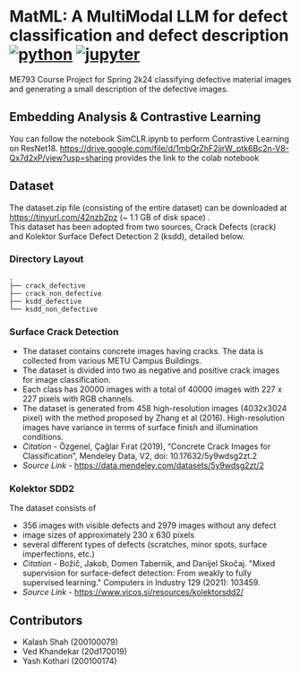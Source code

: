 # MatML: A MultiModal LLM for defect classification and defect description[![python](https://img.shields.io/badge/Python-3.9-3776AB.svg?style=flat&logo=python&logoColor=white)](https://www.python.org) [![jupyter](https://img.shields.io/badge/Jupyter-Lab-F37626.svg?style=flat&logo=Jupyter)](https://jupyterlab.readthedocs.io/en/stable)
ME793 Course Project for Spring 2k24 classifying defective material images and generating a small description of the defective images.

## Embedding Analysis & Contrastive Learning
You can follow the notebook SimCLR.ipynb to perform Contrastive Learning on ResNet18. https://drive.google.com/file/d/1mbQrZhF2jjrW_ptk6Bc2n-V8-Qx7d2xP/view?usp=sharing provides the link to the colab notebook

## Dataset
The dataset.zip file (consisting of the entire dataset) can be downloaded at https://tinyurl.com/42nzb2pz (~ 1.1 GB of disk space) . <br>This dataset has been adopted from two sources, Crack Defects (crack) and Kolektor Surface Defect Detection 2 (ksdd), detailed below.
### Directory Layout
    .
    ├── crack_defective
    ├── crack_non_defective
    ├── ksdd_defective       
    └── ksdd_non_defective 
    
### Surface Crack Detection


- The dataset contains concrete images having cracks. The data is collected from various METU Campus Buildings.
- The dataset is divided into two as negative and positive crack images for image classification. 
- Each class has 20000 images with a total of 40000 images with 227 x 227 pixels with RGB channels. 
- The dataset is generated from 458 high-resolution images (4032x3024 pixel) with the method proposed by Zhang et al (2016). 
High-resolution images have variance in terms of surface finish and illumination conditions. 
- <i>Citation</i> - Özgenel, Çağlar Fırat (2019), “Concrete Crack Images for Classification”, Mendeley Data, V2, doi: 10.17632/5y9wdsg2zt.2
- <i>Source Link</i> - https://data.mendeley.com/datasets/5y9wdsg2zt/2 


### Kolektor SDD2
The dataset consists of
- 356 images with visible defects and 2979 images without any defect
- image sizes of approximately 230 x 630 pixels
- several different types of defects (scratches, minor spots, surface imperfections, etc.)
- <i>Citation</i> - Božič, Jakob, Domen Tabernik, and Danijel Skočaj. "Mixed supervision for surface-defect detection: From weakly to fully supervised learning." Computers in Industry 129 (2021): 103459.
- <i>Source Link </i> - https://www.vicos.si/resources/kolektorsdd2/
## Contributors
- Kalash Shah (200100079)
- Ved Khandekar (20d170019)
- Yash Kothari (200100174)
